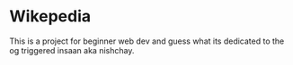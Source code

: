 # Wikepedia
This is a project for beginner web dev and guess what its dedicated to the og triggered insaan aka nishchay.
